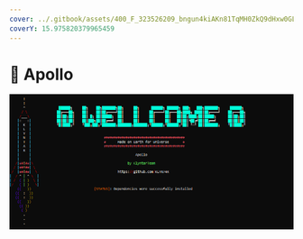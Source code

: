 ```yaml
---
cover: ../.gitbook/assets/400_F_323526209_bngun4kiAKn81TqMH0ZkQ9dHxw0GLB3n.jpg
coverY: 15.975820379965459
---
```


# 🌚 Apollo

![Убедитесь в том что билд прошёл успешно если увидите такое в консоли](<../.gitbook/assets/image (4).png>)
